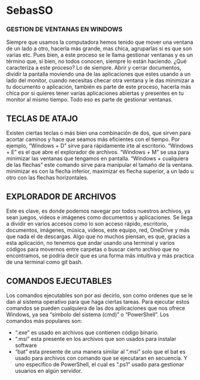 # SebasSO
### GESTION DE VENTANAS EN WINDOWS

Siempre que usamos la computadora hemos tenido que mover una ventana de un lado a otro, hacerla más grande, mas chica, agruparlas si es que son varias etc.
Pues bien, a este proceso se le llama gestionar ventanas y es un término que, si bien, no todos conocen, siempre lo están haciendo.
¿Qué caracteriza a este proceso?
Lo de siempre.
Abrir y cerrar documentos, dividir la pantalla moviendo una de las aplicaciones que estes usando a un lado del monitor, cuando necesitas checar otra ventana y le das minimizar a tu documento o aplicación, también es parte de este proceso, hacerla más chica por si quieres tener varias aplicaciones abiertas y presentes en tu monitor al mismo tiempo.
Todo eso es parte de gestionar ventanas.


## TECLAS DE ATAJO
Existen ciertas teclas o más bien una combinación de dos, que sirven para acortar caminos y hace que seamos más eficientes con el tiempo. Por ejemplo, “Windows + D” sirve para rápidamente irte al escritorio.
“Windows + E” es el que abre el explorador de archivos.
“Windows + M” se usa para minimizar las ventanas que tengamos en pantalla.
“Windows + cualquiera de las flechas” este comando sirve para manipular el tamaño de la ventana. minimizar es con la flecha inferior, maximizar es flecha superior, a un lado u otro con las flechas horizontales.

## EXPLORADOR DE ARCHIVOS
Este es clave, es donde podemos navegar por todos nuestros archivos, ya sean juegos, videos e imágenes como documentos y aplicaciones. Se llega a dividir en varios accesos como lo son acceso rápido, escritorio, documentos, imágenes, música, videos, este equipo, red, OneDrive y más que nada el de descargas.
Algo que no muchos piensan, es que, gracias a esta aplicación, no tenemos que andar usando una terminal y varios códigos para movernos entre carpetas o buscar cierto archivo que no encontramos, se podría decir que es una forma más intuitiva y más practica de una terminal como git bash.

## COMANDOS EJECUTABLES
Los comandos ejecutables son por así decirlo, son como ordenes que se le dan al sistema operativo para que haga ciertas tareas.
Para ejecutar estos comandos se pueden cualquiera de las dos aplicaciones que nos ofrece Windows, ya sea “símbolo del sistema (cmd)” o “PowerShell”.
Los comandos más populares son:
- “.exe” es usado en archivos que contienen código binario. 
- “.msi” esta presente en los archivos que son usados para instalar software
- “bat” esta presente de una manera similar al “.msi” solo que el bat es usado para archivos con comando que se ejecutaran en secuencia.
Y uno especifico de PowerShell, el cual es “.ps1” usado para gestionar usuarios en algún servidor.
